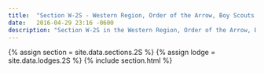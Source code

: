 ```yaml
---
title:  "Section W-2S - Western Region, Order of the Arrow, Boy Scouts of America"
date:   2016-04-29 23:16 -0600
description: "Section W-2S in the Western Region, Order of the Arrow, Boy Scouts of America."
---
```


{% assign section = site.data.sections.2S %}
{% assign lodge = site.data.lodges.2S %}
{% include section.html %}
